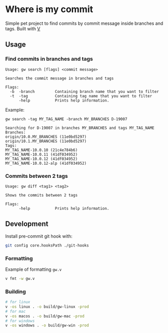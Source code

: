 # Where is my commit

Simple pet project to find commits by commit message inside branches and tags. Built with [V](https://vlang.io)

## Usage

### Find commits in branches and tags

```
Usage: gw search [flags] <commit message>

Searches the commit message in branches and tags

Flags:
  -b  -branch         Containing branch name that you want to filter
  -t  -tag            Containing tag name that you want to filter
      -help           Prints help information.
```

Example:

```
gw search -tag MY_TAG_NAME -branch MY_BRANCHES D-19007

Searching for D-19007 in branches MY_BRANCHES and tags MY_TAG_NAME
Branches:
origin/10.0.MY_BRANCHES (11e0bd5297)
origin/10.1.MY_BRANCHES (11e0bd5297)
Tags:
MY_TAG_NAME-10.0.10 (21c4e784b6)
MY_TAG_NAME-10.0.11 (41df034952)
MY_TAG_NAME-10.0.12 (41df034952)
MY_TAG_NAME-10.0.12-alp (41df034952)
```

### Commits between 2 tags

```
Usage: gw diff <tag1> <tag2>

Shows the commits between 2 tags

Flags:
      -help           Prints help information.
```

## Development

Install pre-commit git hook with:

```bash
git config core.hooksPath ./git-hooks
```

### Formatting

Example of formatting `gw.v`

```bash
v fmt -w gw.v
```

### Building

```bash
# for linux
v -os linux . -o build/gw-linux -prod
# for mac
v -os macos . -o build/gw-mac -prod
# for windows
v -os windows . -o build/gw-win -prod
```
